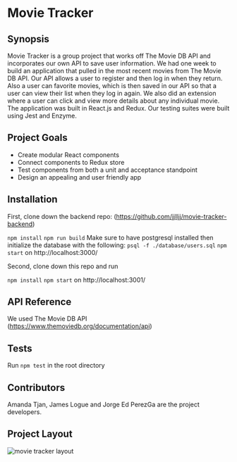 # Movie Tracker

## Synopsis

Movie Tracker is a group project that works off The Movie DB API and incorporates our own API to save user information. We had one week to build an application that pulled in the most recent movies from The Movie DB API. Our API allows a user to register and then log in when they return. Also a user can favorite movies, which is then saved in our API so that a user can view their list when they log in again. We also did an extension where a user can click and view more details about any individual movie. The application was built in React.js and Redux. Our testing suites were built using Jest and Enzyme.

## Project Goals

* Create modular React components
* Connect components to Redux store
* Test components from both a unit and acceptance standpoint
* Design an appealing and user friendly app

## Installation

First, clone down the backend repo: (https://github.com/jjlljj/movie-tracker-backend)

`npm install`
`npm run build`
Make sure to have postgresql installed then initialize the database with the following:
`psql -f ./database/users.sql`
`npm start` on http://localhost:3000/

Second, clone down this repo and run

`npm install`
`npm start` on http://localhost:3001/

## API Reference

We used The Movie DB API (https://www.themoviedb.org/documentation/api)

## Tests

Run `npm test` in the root directory

## Contributors

Amanda Tjan, James Logue and Jorge Ed PerezGa are the project developers.

## Project Layout

![movie tracker layout](./public/MovieTrackerScreenshot.png)


